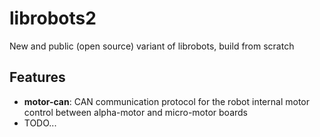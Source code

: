 # librobots2

New and public (open source) variant of librobots, build from scratch

## Features

* **motor-can**: CAN communication protocol for the robot internal motor control between alpha-motor and micro-motor boards
* TODO...
